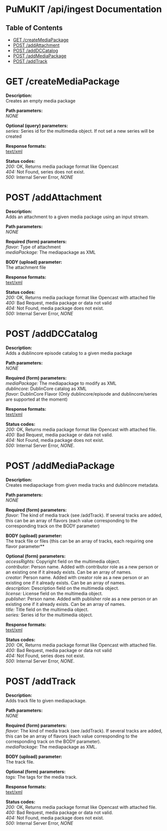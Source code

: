 PuMuKIT /api/ingest Documentation
========================================

Table of Contents
---------------------

* [GET /createMediaPackage](#get-createmediapackage)
* [POST /addAttachment](#post-addattachment)
* [POST /addDCCatalog](#post-adddccatalog)
* [POST /addMediaPackage](#post-addmediapackage)
* [POST /addTrack](#post-addtrack)

# GET /createMediaPackage
**Description:**  
Creates an empty media package

**Path parameters:**  
*NONE*

**Optional (query) parameters:**  
*series:* Series id for the multimedia object. If not set a new series will be created

**Response formats:**  
[text/xml](http://www.w3.org/XML/)

**Status codes:**  
*200:* OK, Returns media package format like Opencast  
*404:* Not Found, series does not exist.  
*500:* Internal Server Error, *NONE*

# POST /addAttachment
**Description:**  
Adds an attachment to a given media package using an input stream.

**Path parameters:**  
*NONE*

**Required (form) parameters:**  
*flavor:* Type of attachment  
*mediaPackage:* The mediapackage as XML

**BODY (upload) parameter:**  
The attachment file

**Response formats:**  
[text/xml](http://www.w3.org/XML/)

**Status codes:**  
*200:* OK, Returns media package format like Opencast with attached file  
*400:* Bad Request, media package or data not valid  
*404:* Not Found, media package does not exist.  
*500:* Internal Server Error, *NONE*

# POST /addDCCatalog
**Description:**  
Adds a dublincore episode catalog to a given media package

**Path parameters:**  
*NONE*

**Required (form) parameters:**  
*mediaPackage:* The mediapackage to modify as XML  
*dublincore:* DublinCore catalog as XML  
*flavor:* DublinCore Flavor (Only dublincore/episode and dublincore/series are supported at the moment)

**Response formats:**  
[text/xml](http://www.w3.org/XML/)

**Status codes:**  
*200:* OK, Returns media package format like Opencast with attached file.  
*400:* Bad Request, media package or data not valid.  
*404:* Not Found, media package does not exist.  
*500:* Internal Server Error, *NONE*.  

# POST /addMediaPackage
**Description:**  
Creates mediapackage from given media tracks and dublincore metadata.

**Path parameters:**  
*NONE*

**Required (form) parameters:**  
*flavor:* The kind of media track (see /addTrack). If several tracks are added, this can be an array of flavors (each value corresponding to the corresponding track on the BODY parameter)

**BODY (upload) parameter:**  
The track file or files (this can be an array of tracks, each requiring one flavor parameter**

**Optional (form) parameters:**  
*accessRights:* Copyright field on the multimedia object.  
*contributor:* Person name. Added with contributor role as a new person or an existing one if it already exists. Can be an array of names.  
*creator:* Person name. Added with creator role as a new person or an existing one if it already exists. Can be an array of names.  
*description:* Description field on the multimedia object.  
*license:* License field on the multimedia object.  
*publisher:* Person name. Added with publisher role as a new person or an existing one if it already exists. Can be an array of names.  
*title:* Title field on the multimedia object.  
*series:* Series id for the multimedia object.

**Response formats:**  
[text/xml](http://www.w3.org/XML/)

**Status codes:**  
*200:* OK, Returns media package format like Opencast with attached file.  
*400:* Bad Request, media package or data not valid  
*404:* Not Found, series does not exist.  
*500:* Internal Server Error, *NONE*.  

# POST /addTrack
**Description:**  
Adds track file to given mediapackage.

**Path parameters:**  
*NONE*

**Required (form) parameters:**  
*flavor:* The kind of media track (see /addTrack). If several tracks are added, this can be an array of flavors (each value corresponding to the corresponding track on the BODY parameter).  
*mediaPackage:* The mediapackage as XML.

**BODY (upload) parameter:**  
The track file.

**Optional (form) parameters:**  
*tags:* The tags for the media track.

**Response formats:**  
[text/xml](http://www.w3.org/XML/)

**Status codes:**  
*200:* OK, Returns media package format like Opencast with attached file.  
*400:* Bad Request, media package or data not valid.  
*404:* Not Found, media package does not exist.  
*500:* Internal Server Error, *NONE*
